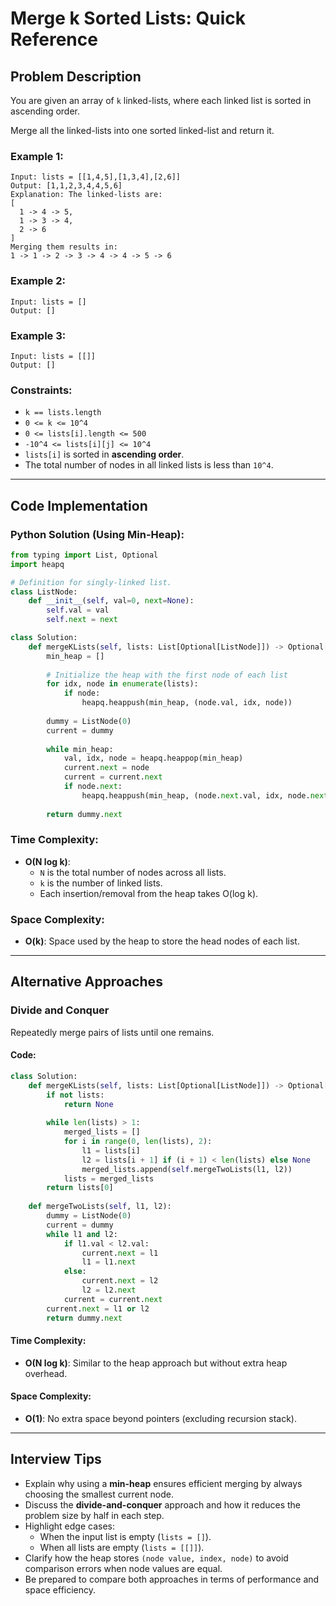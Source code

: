 # Merge k Sorted Lists: Quick Reference

## Problem Description

You are given an array of `k` linked-lists, where each linked list is sorted in ascending order.

Merge all the linked-lists into one sorted linked-list and return it.

### Example 1:

```plaintext
Input: lists = [[1,4,5],[1,3,4],[2,6]]
Output: [1,1,2,3,4,4,5,6]
Explanation: The linked-lists are:
[
  1 -> 4 -> 5,
  1 -> 3 -> 4,
  2 -> 6
]
Merging them results in:
1 -> 1 -> 2 -> 3 -> 4 -> 4 -> 5 -> 6
```

### Example 2:

```plaintext
Input: lists = []
Output: []
```

### Example 3:

```plaintext
Input: lists = [[]]
Output: []
```

### Constraints:

- `k == lists.length`
- `0 <= k <= 10^4`
- `0 <= lists[i].length <= 500`
- `-10^4 <= lists[i][j] <= 10^4`
- `lists[i]` is sorted in **ascending order**.
- The total number of nodes in all linked lists is less than `10^4`.

---

## Code Implementation

### Python Solution (Using Min-Heap):

```python
from typing import List, Optional
import heapq

# Definition for singly-linked list.
class ListNode:
    def __init__(self, val=0, next=None):
        self.val = val
        self.next = next

class Solution:
    def mergeKLists(self, lists: List[Optional[ListNode]]) -> Optional[ListNode]:
        min_heap = []
        
        # Initialize the heap with the first node of each list
        for idx, node in enumerate(lists):
            if node:
                heapq.heappush(min_heap, (node.val, idx, node))
        
        dummy = ListNode(0)
        current = dummy
        
        while min_heap:
            val, idx, node = heapq.heappop(min_heap)
            current.next = node
            current = current.next
            if node.next:
                heapq.heappush(min_heap, (node.next.val, idx, node.next))
                
        return dummy.next
```

### Time Complexity:
- **O(N log k)**:  
  - `N` is the total number of nodes across all lists.  
  - `k` is the number of linked lists.  
  - Each insertion/removal from the heap takes O(log k).

### Space Complexity:
- **O(k)**: Space used by the heap to store the head nodes of each list.

---

## Alternative Approaches

### Divide and Conquer
Repeatedly merge pairs of lists until one remains.

#### Code:
```python
class Solution:
    def mergeKLists(self, lists: List[Optional[ListNode]]) -> Optional[ListNode]:
        if not lists:
            return None
        
        while len(lists) > 1:
            merged_lists = []
            for i in range(0, len(lists), 2):
                l1 = lists[i]
                l2 = lists[i + 1] if (i + 1) < len(lists) else None
                merged_lists.append(self.mergeTwoLists(l1, l2))
            lists = merged_lists
        return lists[0]
    
    def mergeTwoLists(self, l1, l2):
        dummy = ListNode(0)
        current = dummy
        while l1 and l2:
            if l1.val < l2.val:
                current.next = l1
                l1 = l1.next
            else:
                current.next = l2
                l2 = l2.next
            current = current.next
        current.next = l1 or l2
        return dummy.next
```

#### Time Complexity:
- **O(N log k)**: Similar to the heap approach but without extra heap overhead.

#### Space Complexity:
- **O(1)**: No extra space beyond pointers (excluding recursion stack).

---

## Interview Tips

- Explain why using a **min-heap** ensures efficient merging by always choosing the smallest current node.
- Discuss the **divide-and-conquer** approach and how it reduces the problem size by half in each step.
- Highlight edge cases:
  - When the input list is empty (`lists = []`).
  - When all lists are empty (`lists = [[]]`).
- Clarify how the heap stores `(node value, index, node)` to avoid comparison errors when node values are equal.
- Be prepared to compare both approaches in terms of performance and space efficiency.

